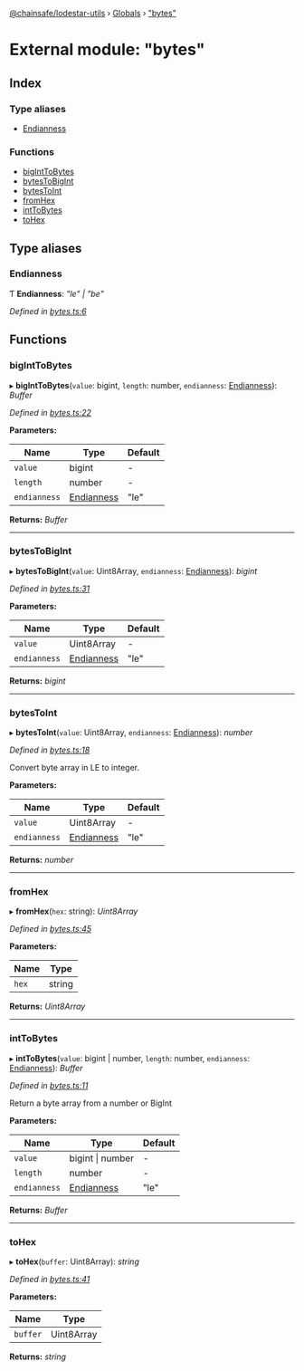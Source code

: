 [@chainsafe/lodestar-utils](../README.md) › [Globals](../globals.md) › ["bytes"](_bytes_.md)

# External module: "bytes"

## Index

### Type aliases

* [Endianness](_bytes_.md#endianness)

### Functions

* [bigIntToBytes](_bytes_.md#biginttobytes)
* [bytesToBigInt](_bytes_.md#bytestobigint)
* [bytesToInt](_bytes_.md#bytestoint)
* [fromHex](_bytes_.md#fromhex)
* [intToBytes](_bytes_.md#inttobytes)
* [toHex](_bytes_.md#tohex)

## Type aliases

###  Endianness

Ƭ **Endianness**: *"le" | "be"*

*Defined in [bytes.ts:6](https://github.com/ChainSafe/lodestar/blob/40c050469/packages/lodestar-utils/src/bytes.ts#L6)*

## Functions

###  bigIntToBytes

▸ **bigIntToBytes**(`value`: bigint, `length`: number, `endianness`: [Endianness](_bytes_.md#endianness)): *Buffer*

*Defined in [bytes.ts:22](https://github.com/ChainSafe/lodestar/blob/40c050469/packages/lodestar-utils/src/bytes.ts#L22)*

**Parameters:**

Name | Type | Default |
------ | ------ | ------ |
`value` | bigint | - |
`length` | number | - |
`endianness` | [Endianness](_bytes_.md#endianness) | "le" |

**Returns:** *Buffer*

___

###  bytesToBigInt

▸ **bytesToBigInt**(`value`: Uint8Array, `endianness`: [Endianness](_bytes_.md#endianness)): *bigint*

*Defined in [bytes.ts:31](https://github.com/ChainSafe/lodestar/blob/40c050469/packages/lodestar-utils/src/bytes.ts#L31)*

**Parameters:**

Name | Type | Default |
------ | ------ | ------ |
`value` | Uint8Array | - |
`endianness` | [Endianness](_bytes_.md#endianness) | "le" |

**Returns:** *bigint*

___

###  bytesToInt

▸ **bytesToInt**(`value`: Uint8Array, `endianness`: [Endianness](_bytes_.md#endianness)): *number*

*Defined in [bytes.ts:18](https://github.com/ChainSafe/lodestar/blob/40c050469/packages/lodestar-utils/src/bytes.ts#L18)*

Convert byte array in LE to integer.

**Parameters:**

Name | Type | Default |
------ | ------ | ------ |
`value` | Uint8Array | - |
`endianness` | [Endianness](_bytes_.md#endianness) | "le" |

**Returns:** *number*

___

###  fromHex

▸ **fromHex**(`hex`: string): *Uint8Array*

*Defined in [bytes.ts:45](https://github.com/ChainSafe/lodestar/blob/40c050469/packages/lodestar-utils/src/bytes.ts#L45)*

**Parameters:**

Name | Type |
------ | ------ |
`hex` | string |

**Returns:** *Uint8Array*

___

###  intToBytes

▸ **intToBytes**(`value`: bigint | number, `length`: number, `endianness`: [Endianness](_bytes_.md#endianness)): *Buffer*

*Defined in [bytes.ts:11](https://github.com/ChainSafe/lodestar/blob/40c050469/packages/lodestar-utils/src/bytes.ts#L11)*

Return a byte array from a number or BigInt

**Parameters:**

Name | Type | Default |
------ | ------ | ------ |
`value` | bigint &#124; number | - |
`length` | number | - |
`endianness` | [Endianness](_bytes_.md#endianness) | "le" |

**Returns:** *Buffer*

___

###  toHex

▸ **toHex**(`buffer`: Uint8Array): *string*

*Defined in [bytes.ts:41](https://github.com/ChainSafe/lodestar/blob/40c050469/packages/lodestar-utils/src/bytes.ts#L41)*

**Parameters:**

Name | Type |
------ | ------ |
`buffer` | Uint8Array |

**Returns:** *string*
